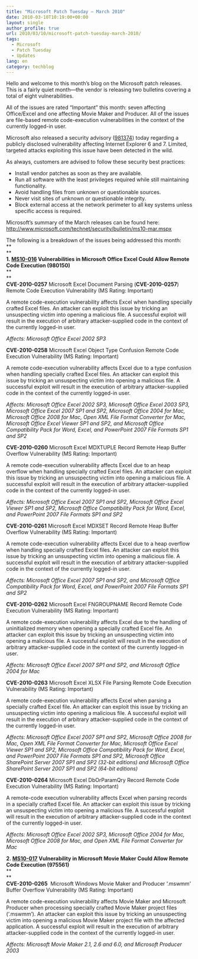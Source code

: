```yaml
---
title: "Microsoft Patch Tuesday – March 2010"
date: 2010-03-10T10:19:00+00:00
layout: single
author_profile: true
url: 2010/03/10/microsoft-patch-tuesday-march-2010/
tags:
  - Microsoft
  - Patch Tuesday
  - Updates
lang: en
category: techblog
---
```

Hello and welcome to this month’s blog on the Microsoft patch releases. This is a fairly quiet month—the vendor is releasing two bulletins covering a total of eight vulnerabilities.

All of the issues are rated “Important” this month: seven affecting Office/Excel and one affecting Movie Maker and Producer. All of the issues are file-based remote code-execution vulnerabilities in the context of the currently logged-in user.

Microsoft also released a security advisory (<a href="http://www.microsoft.com/technet/security/advisory/981374.mspx" target="_blank">981374</a>) today regarding a publicly disclosed vulnerability affecting Internet Explorer 6 and 7. Limited, targeted attacks exploiting this issue have been detected in the wild.

As always, customers are advised to follow these security best practices:

  * Install vendor patches as soon as they are available.
  * Run all software with the least privileges required while still maintaining functionality.
  * Avoid handling files from unknown or questionable sources.
  * Never visit sites of unknown or questionable integrity.
  * Block external access at the network perimeter to all key systems unless specific access is required.

Microsoft’s summary of the March releases can be found here:  
 <a href="http://www.microsoft.com/technet/security/bulletin/ms10-mar.mspx" target="_blank">http://www.microsoft.com/technet/security/bulletin/ms10-mar.mspx</a>

The following is a breakdown of the issues being addressed this month:  
**  
**  
**1. <a href="http://www.microsoft.com/technet/security/Bulletin/MS10-016.mspx" target="_blank">MS10-016</a> Vulnerabilities in Microsoft Office Excel Could Allow Remote Code Execution (980150)**  
**  
**  
**CVE-2010-0257** Microsoft Excel Document Parsing (**CVE-2010-0257**) Remote Code Execution Vulnerability (MS Rating: Important)

A remote code-execution vulnerability affects Excel when handling specially crafted Excel files. An attacker can exploit this issue by tricking an unsuspecting victim into opening a malicious file. A successful exploit will result in the execution of arbitrary attacker-supplied code in the context of the currently logged-in user.

_Affects: Microsoft Office Excel 2002 SP3_

**CVE-2010-0258** Microsoft Excel Object Type Confusion Remote Code Execution Vulnerability (MS Rating: Important)

A remote code-execution vulnerability affects Excel due to a type confusion when handling specially crafted Excel files. An attacker can exploit this issue by tricking an unsuspecting victim into opening a malicious file. A successful exploit will result in the execution of arbitrary attacker-supplied code in the context of the currently logged-in user.

_Affects: Microsoft Office Excel 2002 SP3, Microsoft Office Excel 2003 SP3, Microsoft Office Excel 2007 SP1 and SP2, Microsoft Office 2004 for Mac, Microsoft Office 2008 for Mac, Open XML File Format Converter for Mac, Microsoft Office Excel Viewer SP1 and SP2, and Microsoft Office Compatibility Pack for Word, Excel, and PowerPoint 2007 File Formats SP1 and SP2_

**CVE-2010-0260** Microsoft Excel MDXTUPLE Record Remote Heap Buffer Overflow Vulnerability (MS Rating: Important)

A remote code-execution vulnerability affects Excel due to an heap overflow when handling specially crafted Excel files. An attacker can exploit this issue by tricking an unsuspecting victim into opening a malicious file. A successful exploit will result in the execution of arbitrary attacker-supplied code in the context of the currently logged-in user.

_Affects: Microsoft Office Excel 2007 SP1 and SP2, Microsoft Office Excel Viewer SP1 and SP2, Microsoft Office Compatibility Pack for Word, Excel, and PowerPoint 2007 File Formats SP1 and SP2_

**CVE-2010-0261** Microsoft Excel MDXSET Record Remote Heap Buffer Overflow Vulnerability (MS Rating: Important)

A remote code-execution vulnerability affects Excel due to a heap overflow when handling specially crafted Excel files. An attacker can exploit this issue by tricking an unsuspecting victim into opening a malicious file. A successful exploit will result in the execution of arbitrary attacker-supplied code in the context of the currently logged-in user.

_Affects: Microsoft Office Excel 2007 SP1 and SP2, and Microsoft Office Compatibility Pack for Word, Excel, and PowerPoint 2007 File Formats SP1 and SP2_

**CVE-2010-0262** Microsoft Excel FNGROUPNAME Record Remote Code Execution Vulnerability (MS Rating: Important)

A remote code-execution vulnerability affects Excel due to the handling of uninitialized memory when opening a specially crafted Excel file. An attacker can exploit this issue by tricking an unsuspecting victim into opening a malicious file. A successful exploit will result in the execution of arbitrary attacker-supplied code in the context of the currently logged-in user.

_Affects: Microsoft Office Excel 2007 SP1 and SP2, and Microsoft Office 2004 for Mac_

**CVE-2010-0263** Microsoft Excel XLSX File Parsing Remote Code Execution Vulnerability (MS Rating: Important)

A remote code-execution vulnerability affects Excel when parsing a specially crafted Excel file. An attacker can exploit this issue by tricking an unsuspecting victim into opening a malicious file. A successful exploit will result in the execution of arbitrary attacker-supplied code in the context of the currently logged-in user.

_Affects: Microsoft Office Excel 2007 SP1 and SP2, Microsoft Office 2008 for Mac, Open XML File Format Converter for Mac, Microsoft Office Excel Viewer SP1 and SP2, Microsoft Office Compatibility Pack for Word, Excel, and PowerPoint 2007 File Formats SP1 and SP2, Microsoft Office SharePoint Server 2007 SP1 and SP2 (32-bit editions) and Microsoft Office SharePoint Server 2007 SP1 and SP2 (64-bit editions)_

**CVE-2010-0264** Microsoft Excel DbOrParamQry Record Remote Code Execution Vulnerability (MS Rating: Important)

A remote-code execution vulnerability affects Excel when parsing records in a specially crafted Excel file. An attacker can exploit this issue by tricking an unsuspecting victim into opening a malicious file. A successful exploit will result in the execution of arbitrary attacker-supplied code in the context of the currently logged-in user.

_Affects: Microsoft Office Excel 2002 SP3, Microsoft Office 2004 for Mac, Microsoft Office 2008 for Mac, and Open XML File Format Converter for Mac_

**2. <a href="http://www.microsoft.com/technet/security/Bulletin/MS10-017.mspx" target="_blank">MS10-017</a> Vulnerability in Microsoft Movie Maker Could Allow Remote Code Execution (975561)**  
**  
**  
**CVE-2010-0265**  Microsoft Windows Movie Maker and Producer &#8216;.mswmm' Buffer Overflow Vulnerability (MS Rating: Important)

A remote code-execution vulnerability affects Movie Maker and Microsoft Producer when processing specially crafted Movie Maker project files (‘.mswmm’). An attacker can exploit this issue by tricking an unsuspecting victim into opening a malicious Movie Maker project file with the affected application. A successful exploit will result in the execution of arbitrary attacker-supplied code in the context of the currently logged-in user.

_Affects: Microsoft Movie Maker 2.1, 2.6 and 6.0, and Microsoft Producer 2003_